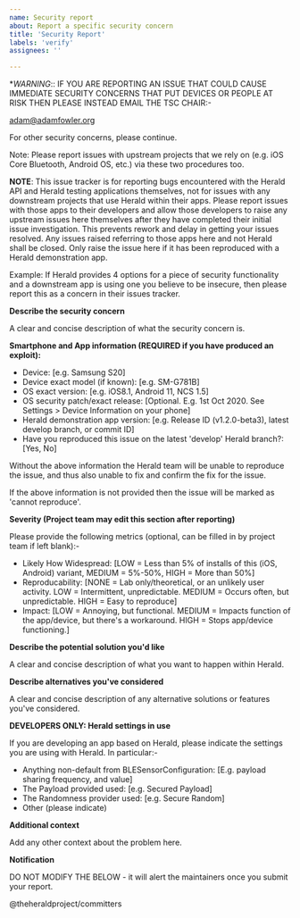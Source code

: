 ```yaml
---
name: Security report
about: Report a specific security concern
title: 'Security Report'
labels: 'verify'
assignees: ''

---
```


**WARNING*:: IF YOU ARE REPORTING AN ISSUE THAT COULD CAUSE
IMMEDIATE SECURITY CONCERNS THAT PUT DEVICES OR PEOPLE AT RISK THEN
PLEASE INSTEAD EMAIL THE TSC CHAIR:-

adam@adamfowler.org

For other security concerns, please continue.

Note: Please report issues with upstream projects that we rely on (e.g. iOS Core Bluetooth, Android OS, etc.) via these two procedures too.

**NOTE**: This issue tracker is for reporting bugs encountered with the
Herald API and Herald testing applications themselves, not for issues with any downstream
projects that use Herald within their apps. Please report issues with those apps to their
developers and allow those developers to raise any upstream issues
here themselves after they have completed their initial issue investigation. This prevents
rework and delay in getting your issues resolved. Any issues
raised referring to those apps here and not Herald shall be closed. Only raise the issue here if it
has been reproduced with a Herald demonstration app.

Example: If Herald provides 4 options for a piece of security functionality and a downstream app
is using one you believe to be insecure, then please report this as a concern in their issues tracker.

**Describe the security concern**

A clear and concise description of what the security concern is.

**Smartphone and App information (REQUIRED if you have produced an exploit):**

- Device: [e.g. Samsung S20]
- Device exact model (if known): [e.g. SM-G781B] 
- OS exact version: [e.g. iOS8.1, Android 11, NCS 1.5]
- OS security patch/exact release: [Optional. E.g. 1st Oct 2020. See Settings > Device Information on your phone]
- Herald demonstration app version: [e.g. Release ID (v1.2.0-beta3), latest develop branch, or commit ID]
- Have you reproduced this issue on the latest 'develop' Herald branch?: [Yes, No]

Without the above information the Herald team will be unable to reproduce 
the issue, and thus also unable to fix and confirm the fix for the issue.

If the above information is not provided then the issue will be marked
as 'cannot reproduce'.

**Severity (Project team may edit this section after reporting)**

Please provide the following metrics (optional, can be filled in by project team if left blank):-

- Likely How Widespread: [LOW = Less than 5% of installs of this (iOS, Android) variant, MEDIUM = 5%-50%, HIGH = More than 50%]
- Reproducability: [NONE = Lab only/theoretical, or an unlikely user activity. LOW = Intermittent, unpredictable. MEDIUM = Occurs often, but unpredictable. HIGH = Easy to reproduce]
- Impact: [LOW = Annoying, but functional. MEDIUM = Impacts function of the app/device, but there's a workaround. HIGH = Stops app/device functioning.]

**Describe the potential solution you'd like**

A clear and concise description of what you want to happen within Herald.

**Describe alternatives you've considered**

A clear and concise description of any alternative solutions or features you've considered.

**DEVELOPERS ONLY: Herald settings in use**

If you are developing an app based on Herald, please indicate the settings you are using
with Herald. In particular:-

- Anything non-default from BLESensorConfiguration: [E.g. payload sharing frequency, and value]
- The Payload provided used: [e.g. Secured Payload]
- The Randomness provider used: [e.g. Secure Random]
- Other (please indicate)

**Additional context**

Add any other context about the problem here.

**Notification**

DO NOT MODIFY THE BELOW - it will alert the maintainers once you submit your report.

@theheraldproject/committers

